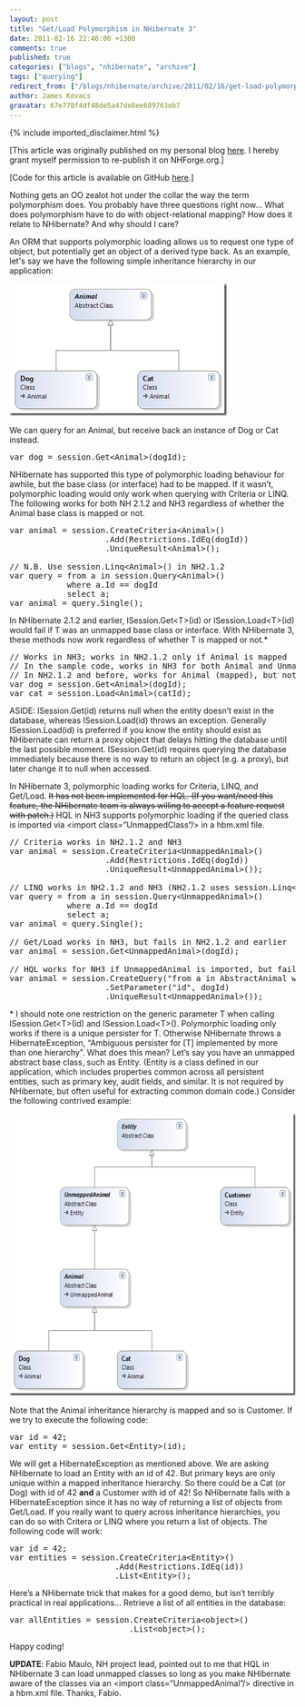 ```yaml
---
layout: post
title: "Get/Load Polymorphism in NHibernate 3"
date: 2011-02-16 22:46:00 +1300
comments: true
published: true
categories: ["blogs", "nhibernate", "archive"]
tags: ["querying"]
redirect_from: ["/blogs/nhibernate/archive/2011/02/16/get-load-polymorphism-in-nhibernate-3.aspx/"]
author: James Kovacs
gravatar: 67e778f4df48de5a47de8ee689763eb7
---
```

{% include imported_disclaimer.html %}

<p>[This article was originally published on my personal blog <a href="http://jameskovacs.com/2011/02/16/getload-polymorphism-in-nhibernate-3/">here</a>. I hereby grant myself permission to re-publish it on NHForge.org.]</p>  <p>[Code for this article is available on GitHub <a href="https://github.com/JamesKovacs/NH3Features/tree/03-GetLoadPolymorphism-Updated">here</a>.]</p>  <p>Nothing gets an OO zealot hot under the collar the way the term polymorphism does. You probably have three questions right now… What does polymorphism have to do with object-relational mapping? How does it relate to NHibernate? And why should I care?</p>  <p>An ORM that supports polymorphic loading allows us to request one type of object, but potentially get an object of a derived type back. As an example, let's say we have the following simple inheritance hierarchy in our application:</p>  <p><img style="border-right-width: 0px; padding-left: 0px; padding-right: 0px; display: inline; border-top-width: 0px; border-bottom-width: 0px; border-left-width: 0px; padding-top: 0px" title="Animal Inheritance Hierarchy" border="0" alt="Animal Inheritance Hierarchy" src="/images/posts/2011/02/16/_5F00_ClassDiagram_5F00_35C5B6A3.png" width="383" height="233" /></p>  <p>We can query for an Animal, but receive back an instance of Dog or Cat instead.</p>  <pre class="brush: csharp;">var dog = session.Get&lt;Animal&gt;(dogId);</pre>

<p>NHibernate has supported this type of polymorphic loading behaviour for awhile, but the base class (or interface) had to be mapped. If it wasn’t, polymorphic loading would only work when querying with Criteria or LINQ. The following works for both NH 2.1.2 and NH3 regardless of whether the Animal base class is mapped or not.</p>

<pre class="brush: csharp;">var animal = session.CreateCriteria&lt;Animal&gt;()
                    .Add(Restrictions.IdEq(dogId))
                    .UniqueResult&lt;Animal&gt;();

// N.B. Use session.Linq&lt;Animal&gt;() in NH2.1.2
var query = from a in session.Query&lt;Animal&gt;()
            where a.Id == dogId
            select a;
var animal = query.Single();</pre>

<p>In NHibernate 2.1.2 and earlier, ISession.Get&lt;T&gt;(id) or ISession.Load&lt;T&gt;(id) would fail if T was an unmapped base class or interface. With NHibernate 3, these methods now work regardless of whether T is mapped or not.*</p>

<pre class="brush: csharp;">// Works in NH3; works in NH2.1.2 only if Animal is mapped
// In the sample code, works in NH3 for both Animal and UnmappedAnimal base classes
// In NH2.1.2 and before, works for Animal (mapped), but not UnmappedAnimal
var dog = session.Get&lt;Animal&gt;(dogId);
var cat = session.Load&lt;Animal&gt;(catId);</pre>

<p>ASIDE: ISession.Get(id) returns null when the entity doesn’t exist in the database, whereas ISession.Load(id) throws an exception. Generally ISession.Load(id) is preferred if you know the entity should exist as NHibernate can return a proxy object that delays hitting the database until the last possible moment. ISession.Get(id) requires querying the database immediately because there is no way to return an object (e.g. a proxy), but later change it to null when accessed.</p>

<p>In NHibernate 3, polymorphic loading works for Criteria, LINQ, and Get/Load. <strike>It has not been implemented for HQL. (If you want/need this feature, the NHibernate team is always willing to accept a feature request with patch.)</strike> HQL in NH3 supports polymorphic loading if the queried class is imported via &lt;import class=”UnmappedClass”/&gt; in a hbm.xml file.</p>

<pre class="brush: csharp;">// Criteria works in NH2.1.2 and NH3
var animal = session.CreateCriteria&lt;UnmappedAnimal&gt;()
                    .Add(Restrictions.IdEq(dogId))
                    .UniqueResult&lt;UnmappedAnimal&gt;());

// LINQ works in NH2.1.2 and NH3 (NH2.1.2 uses session.Linq&lt;T&gt;())
var query = from a in session.Query&lt;UnmappedAnimal&gt;()
            where a.Id == dogId
            select a;
var animal = query.Single();

// Get/Load works in NH3, but fails in NH2.1.2 and earlier
var animal = session.Get&lt;UnmappedAnimal&gt;(dogId);

// HQL works for NH3 if UnmappedAnimal is imported, but fails for NH2.1.2
var animal = session.CreateQuery(&quot;from a in AbstractAnimal where a.id = :id&quot;)
                    .SetParameter(&quot;id&quot;, dogId)
                    .UniqueResult&lt;UnmappedAnimal&gt;());</pre>

<p>* I should note one restriction on the generic parameter T when calling ISession.Get&lt;T&gt;(id) and ISession.Load&lt;T&gt;(). Polymorphic loading only works if there is a unique persister for T. Otherwise NHibernate throws a HibernateException, “Ambiguous persister for [T] implemented by more than one hierarchy”. What does this mean? Let’s say you have an unmapped abstract base class, such as Entity. (Entity is a class defined in our application, which includes properties common across all persistent entities, such as primary key, audit fields, and similar. It is not required by NHibernate, but often useful for extracting common domain code.) Consider the following contrived example:</p>

<p><img style="background-image: none; border-right-width: 0px; padding-left: 0px; padding-right: 0px; display: inline; border-top-width: 0px; border-bottom-width: 0px; border-left-width: 0px; padding-top: 0px" title="Contrived Inheritance Hierarchy" border="0" alt="Contrived Inheritance Hierarchy" src="/images/posts/2011/02/16/_5F00_ClassDiagram_5F00_215FF118.png" width="599" height="497" /></p>

<p>Note that the Animal inheritance hierarchy is mapped and so is Customer. If we try to execute the following code:</p>

<pre class="brush: csharp;">var id = 42;
var entity = session.Get&lt;Entity&gt;(id);</pre>

<p>We will get a HibernateException as mentioned above. We are asking NHibernate to load an Entity with an id of 42. But primary keys are only unique within a mapped inheritance hierarchy. So there could be a Cat (or Dog) with id of 42 <b>and</b> a Customer with id of 42! So NHibernate fails with a HibernateException since it has no way of returning a list of objects from Get/Load. If you really want to query across inheritance hierarchies, you can do so with Critera or LINQ where you return a list of objects. The following code will work:</p>

<pre class="brush: csharp;">var id = 42;
var entities = session.CreateCriteria&lt;Entity&gt;()
                      .Add(Restrictions.IdEq(id))
                      .List&lt;Entity&gt;();</pre>

<p>Here’s a NHibernate trick that makes for a good demo, but isn’t terribly practical in real applications… Retrieve a list of all entities in the database:</p>

<pre class="brush: csharp;">var allEntities = session.CreateCriteria&lt;object&gt;()
                         .List&lt;object&gt;();</pre>

<p>Happy coding!</p>

<p><strong>UPDATE</strong>: Fabio Maulo, NH project lead, pointed out to me that HQL in NHibernate 3 can load unmapped classes so long as you make NHibernate aware of the classes via an &lt;import class=”UnmappedAnimal”/&gt; directive in a hbm.xml file. Thanks, Fabio.</p>
